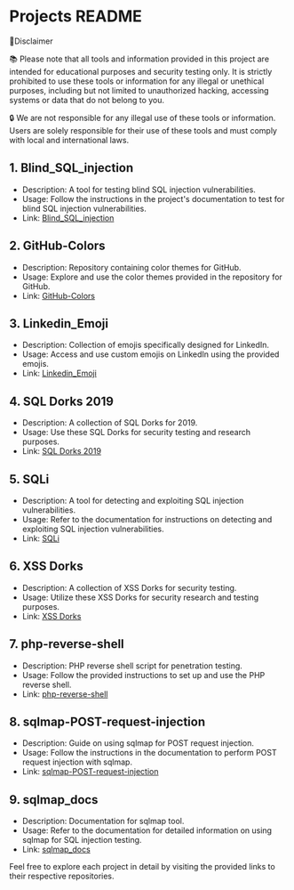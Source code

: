 # Projects README
🛑Disclaimer

📚 Please note that all tools and information provided in this project are intended for educational purposes and security testing only. It is strictly prohibited to use these tools or information for any illegal or unethical purposes, including but not limited to unauthorized hacking, accessing systems or data that do not belong to you.

🔒 We are not responsible for any illegal use of these tools or information. Users are solely responsible for their use of these tools and must comply with local and international laws.
## 1. Blind_SQL_injection
- Description: A tool for testing blind SQL injection vulnerabilities.
- Usage: Follow the instructions in the project's documentation to test for blind SQL injection vulnerabilities.
- Link: [Blind_SQL_injection](https://github.com/0xINT101/Cyber/tree/main/Blind_SQL_injection)

## 2. GitHub-Colors
- Description: Repository containing color themes for GitHub.
- Usage: Explore and use the color themes provided in the repository for GitHub.
- Link: [GitHub-Colors](https://github.com/0xINT101/Cyber/tree/main/GitHub-Colors)

## 3. Linkedin_Emoji
- Description: Collection of emojis specifically designed for LinkedIn.
- Usage: Access and use custom emojis on LinkedIn using the provided emojis.
- Link: [Linkedin_Emoji](https://github.com/0xINT101/Cyber/tree/main/Linkedin_Emoji)

## 4. SQL Dorks 2019
- Description: A collection of SQL Dorks for 2019.
- Usage: Use these SQL Dorks for security testing and research purposes.
- Link: [SQL Dorks 2019](https://github.com/0xINT101/Cyber/tree/main/SQL%20Dorks%202019)

## 5. SQLi
- Description: A tool for detecting and exploiting SQL injection vulnerabilities.
- Usage: Refer to the documentation for instructions on detecting and exploiting SQL injection vulnerabilities.
- Link: [SQLi](https://github.com/0xINT101/Cyber/tree/main/SQLi)

## 6. XSS Dorks
- Description: A collection of XSS Dorks for security testing.
- Usage: Utilize these XSS Dorks for security research and testing purposes.
- Link: [XSS Dorks](https://github.com/0xINT101/Cyber/tree/main/XSS%20Dorks)

## 7. php-reverse-shell
- Description: PHP reverse shell script for penetration testing.
- Usage: Follow the provided instructions to set up and use the PHP reverse shell.
- Link: [php-reverse-shell](https://github.com/0xINT101/Cyber/tree/main/php-reverse-shell)

## 8. sqlmap-POST-request-injection
- Description: Guide on using sqlmap for POST request injection.
- Usage: Follow the instructions in the documentation to perform POST request injection with sqlmap.
- Link: [sqlmap-POST-request-injection](https://github.com/0xINT101/Cyber/tree/main/sqlmap-POST-request-injection)

## 9. sqlmap_docs
- Description: Documentation for sqlmap tool.
- Usage: Refer to the documentation for detailed information on using sqlmap for SQL injection testing.
- Link: [sqlmap_docs](https://github.com/0xINT101/Cyber/tree/main/sqlmap_docs)

Feel free to explore each project in detail by visiting the provided links to their respective repositories.
